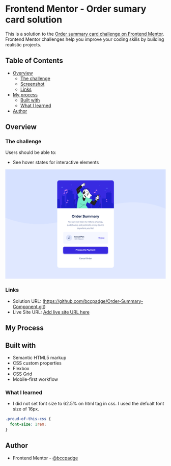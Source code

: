 # Frontend Mentor - Order sumary card solution 

This is a solution to the [Order summary card challenge on Frontend Mentor](https://www.frontendmentor.io/challenges/order-summary-component-QlPmajDUj). Frontend Mentor challenges help you improve your coding skills by building realistic projects. 

## Table of Contents 
- [Overview](#overview)
  - [The challenge](#the-challenge)
  - [Screenshot](#screenshot)
  - [Links](#links)
- [My process](#my-process)
  - [Built with](#built-with)
  - [What I learned](#what-i-learned)
- [Author](#author)

## Overview 

### The challenge 

Users should be able to:

- See hover states for interactive elements

![](./screenshot.png)

### Links
- Solution URL: (https://github.com/bccpadge/Order-Summary-Component.git)
- Live Site URL: [Add live site URL here](https://bccpadge.github.io/Order-Summary-Component/)


## My Process

## Built with 

- Semantic HTML5 markup
- CSS custom properties
- Flexbox
- CSS Grid
- Mobile-first workflow

### What I learned 
- I did not set font size to 62.5% on html tag in css. I used the defualt font size of 16px.  
```css
.proud-of-this-css {
  font-size: 1rem;
}
```

## Author

- Frontend Mentor - [@bccpadge](https://www.frontendmentor.io/profile/bccpadge)